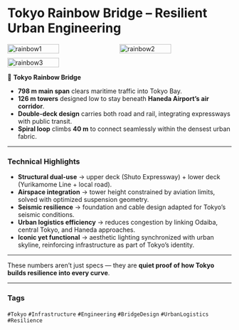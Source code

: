 # Tokyo Rainbow Bridge – Resilient Urban Engineering

<div style="display:flex;flex-wrap:wrap;gap:10px">
  <img src="/alvin-site/JPG_VID/PXL_20250508_142430774.NIGHT.jpg?v=3" alt="rainbow1" width="48%">
  <img src="/alvin-site/JPG_VID/PXL_20250508_142621312.jpg?v=3" alt="rainbow2" width="48%">
  <img src="/alvin-site/JPG_VID/PXL_20250508_142857479.jpg?v=3" alt="rainbow3" width="48%">
</div>

🌉 **Tokyo Rainbow Bridge**  

- **798 m main span** clears maritime traffic into Tokyo Bay.  
- **126 m towers** designed low to stay beneath **Haneda Airport’s air corridor**.  
- **Double-deck design** carries both road and rail, integrating expressways with public transit.  
- **Spiral loop** climbs **40 m** to connect seamlessly within the densest urban fabric.  

---

### Technical Highlights
- **Structural dual-use** → upper deck (Shuto Expressway) + lower deck (Yurikamome Line + local road).  
- **Airspace integration** → tower height constrained by aviation limits, solved with optimized suspension geometry.  
- **Seismic resilience** → foundation and cable design adapted for Tokyo’s seismic conditions.  
- **Urban logistics efficiency** → reduces congestion by linking Odaiba, central Tokyo, and Haneda approaches.  
- **Iconic yet functional** → aesthetic lighting synchronized with urban skyline, reinforcing infrastructure as part of Tokyo’s identity.  

---

These numbers aren’t just specs — they are **quiet proof of how Tokyo builds resilience into every curve**.  

---

### Tags  
`#Tokyo` `#Infrastructure` `#Engineering` `#BridgeDesign` `#UrbanLogistics` `#Resilience`
